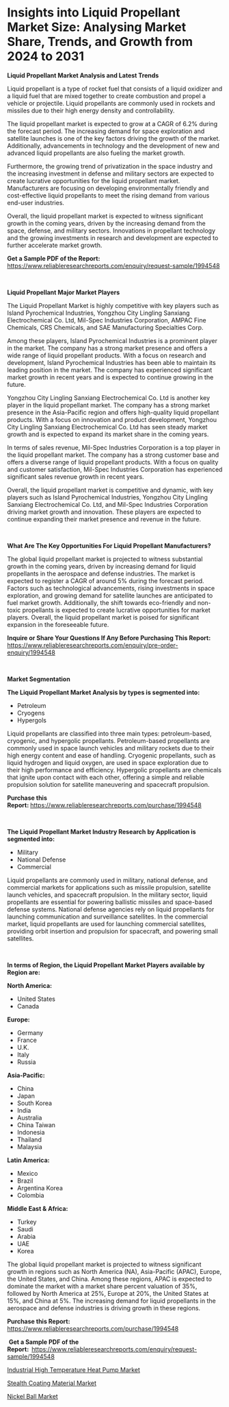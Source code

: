 <p><h1>Insights into Liquid Propellant Market Size: Analysing Market Share, Trends, and Growth from 2024 to 2031</h1></p><p><strong>Liquid Propellant Market Analysis and Latest Trends</strong></p>
<p><p>Liquid propellant is a type of rocket fuel that consists of a liquid oxidizer and a liquid fuel that are mixed together to create combustion and propel a vehicle or projectile. Liquid propellants are commonly used in rockets and missiles due to their high energy density and controllability.</p><p>The liquid propellant market is expected to grow at a CAGR of 6.2% during the forecast period. The increasing demand for space exploration and satellite launches is one of the key factors driving the growth of the market. Additionally, advancements in technology and the development of new and advanced liquid propellants are also fueling the market growth.</p><p>Furthermore, the growing trend of privatization in the space industry and the increasing investment in defense and military sectors are expected to create lucrative opportunities for the liquid propellant market. Manufacturers are focusing on developing environmentally friendly and cost-effective liquid propellants to meet the rising demand from various end-user industries.</p><p>Overall, the liquid propellant market is expected to witness significant growth in the coming years, driven by the increasing demand from the space, defense, and military sectors. Innovations in propellant technology and the growing investments in research and development are expected to further accelerate market growth.</p></p>
<p><strong>Get a Sample PDF of the Report:&nbsp;</strong> <a href="https://www.reliableresearchreports.com/enquiry/request-sample/1994548">https://www.reliableresearchreports.com/enquiry/request-sample/1994548</a></p>
<p>&nbsp;</p>
<p><strong>Liquid Propellant Major Market Players</strong></p>
<p><p>The Liquid Propellant Market is highly competitive with key players such as Island Pyrochemical Industries, Yongzhou City Lingling Sanxiang Electrochemical Co. Ltd, Mil-Spec Industries Corporation, AMPAC Fine Chemicals, CRS Chemicals, and SAE Manufacturing Specialties Corp.</p><p>Among these players, Island Pyrochemical Industries is a prominent player in the market. The company has a strong market presence and offers a wide range of liquid propellant products. With a focus on research and development, Island Pyrochemical Industries has been able to maintain its leading position in the market. The company has experienced significant market growth in recent years and is expected to continue growing in the future.</p><p>Yongzhou City Lingling Sanxiang Electrochemical Co. Ltd is another key player in the liquid propellant market. The company has a strong market presence in the Asia-Pacific region and offers high-quality liquid propellant products. With a focus on innovation and product development, Yongzhou City Lingling Sanxiang Electrochemical Co. Ltd has seen steady market growth and is expected to expand its market share in the coming years.</p><p>In terms of sales revenue, Mil-Spec Industries Corporation is a top player in the liquid propellant market. The company has a strong customer base and offers a diverse range of liquid propellant products. With a focus on quality and customer satisfaction, Mil-Spec Industries Corporation has experienced significant sales revenue growth in recent years.</p><p>Overall, the liquid propellant market is competitive and dynamic, with key players such as Island Pyrochemical Industries, Yongzhou City Lingling Sanxiang Electrochemical Co. Ltd, and Mil-Spec Industries Corporation driving market growth and innovation. These players are expected to continue expanding their market presence and revenue in the future.</p></p>
<p>&nbsp;</p>
<p><strong>What Are The Key Opportunities For Liquid Propellant Manufacturers?</strong></p>
<p><p>The global liquid propellant market is projected to witness substantial growth in the coming years, driven by increasing demand for liquid propellants in the aerospace and defense industries. The market is expected to register a CAGR of around 5% during the forecast period. Factors such as technological advancements, rising investments in space exploration, and growing demand for satellite launches are anticipated to fuel market growth. Additionally, the shift towards eco-friendly and non-toxic propellants is expected to create lucrative opportunities for market players. Overall, the liquid propellant market is poised for significant expansion in the foreseeable future.</p></p>
<p><strong>Inquire or Share Your Questions If Any Before Purchasing This Report:</strong> <a href="https://www.reliableresearchreports.com/enquiry/pre-order-enquiry/1994548">https://www.reliableresearchreports.com/enquiry/pre-order-enquiry/1994548</a></p>
<p>&nbsp;</p>
<p><strong>Market Segmentation</strong></p>
<p><strong>The Liquid Propellant Market Analysis by types is segmented into:</strong></p>
<p><ul><li>Petroleum</li><li>Cryogens</li><li>Hypergols</li></ul></p>
<p><p>Liquid propellants are classified into three main types: petroleum-based, cryogenic, and hypergolic propellants. Petroleum-based propellants are commonly used in space launch vehicles and military rockets due to their high energy content and ease of handling. Cryogenic propellants, such as liquid hydrogen and liquid oxygen, are used in space exploration due to their high performance and efficiency. Hypergolic propellants are chemicals that ignite upon contact with each other, offering a simple and reliable propulsion solution for satellite maneuvering and spacecraft propulsion.</p></p>
<p><strong>Purchase this Report:&nbsp;</strong><a href="https://www.reliableresearchreports.com/purchase/1994548">https://www.reliableresearchreports.com/purchase/1994548</a></p>
<p>&nbsp;</p>
<p><strong>The Liquid Propellant Market Industry Research by Application is segmented into:</strong></p>
<p><ul><li>Military</li><li>National Defense</li><li>Commercial</li></ul></p>
<p><p>Liquid propellants are commonly used in military, national defense, and commercial markets for applications such as missile propulsion, satellite launch vehicles, and spacecraft propulsion. In the military sector, liquid propellants are essential for powering ballistic missiles and space-based defense systems. National defense agencies rely on liquid propellants for launching communication and surveillance satellites. In the commercial market, liquid propellants are used for launching commercial satellites, providing orbit insertion and propulsion for spacecraft, and powering small satellites.</p></p>
<p>&nbsp;</p>
<p><strong>In terms of Region, the Liquid Propellant Market Players available by Region are:</strong></p>
<p>
    <p> <strong> North America: </strong>
        <ul>
            <li>United States</li>
            <li>Canada</li>
        </ul>
        </p> 
    <p> <strong> Europe: </strong>
        <ul>
            <li>Germany</li>
            <li>France</li>
            <li>U.K.</li>
            <li>Italy</li>
            <li>Russia</li>
        </ul>
        </p> 
    <p> <strong> Asia-Pacific: </strong>
        <ul>
            <li>China</li>
            <li>Japan</li>
            <li>South Korea</li>
            <li>India</li>
            <li>Australia</li>
            <li>China Taiwan</li>
            <li>Indonesia</li>
            <li>Thailand</li>
            <li>Malaysia</li>
        </ul>
        </p> 
    <p> <strong> Latin America: </strong>
        <ul>
            <li>Mexico</li>
            <li>Brazil</li>
            <li>Argentina Korea</li>
            <li>Colombia</li>
        </ul>
        </p> 
    <p> <strong> Middle East & Africa: </strong>
        <ul>
            <li>Turkey</li>
            <li>Saudi</li>
            <li>Arabia</li>
            <li>UAE</li>
            <li>Korea</li>
        </ul>
    </p>
    </p>
<p><p>The global liquid propellant market is projected to witness significant growth in regions such as North America (NA), Asia-Pacific (APAC), Europe, the United States, and China. Among these regions, APAC is expected to dominate the market with a market share percent valuation of 35%, followed by North America at 25%, Europe at 20%, the United States at 15%, and China at 5%. The increasing demand for liquid propellants in the aerospace and defense industries is driving growth in these regions.</p></p>
<p><strong>Purchase this Report: </strong><a href="https://www.reliableresearchreports.com/purchase/1994548">https://www.reliableresearchreports.com/purchase/1994548</a></p>
<p>&nbsp;<strong>Get a Sample PDF of the Report:&nbsp;&nbsp;</strong><a href="https://www.reliableresearchreports.com/enquiry/request-sample/1994548">https://www.reliableresearchreports.com/enquiry/request-sample/1994548</a></p>
<p><strong></strong></p>
<p><p><a href="https://frill-swim-3cd.notion.site/Industrial-High-Temperature-Heat-Pump-Market-Size-Share-Trends-Analysis-Report-By-Material-By-Ty-64d5105aa90f499bbc3b1642d584a2da">Industrial High Temperature Heat Pump Market</a></p><p><a href="https://github.com/singletonthaxterkelliehr2df/Market-Research-Report-List-1/blob/main/stealth-coating-material-market.md">Stealth Coating Material Market</a></p><p><a href="https://github.com/kufem1/Market-Research-Report-List-1/blob/main/nickel-ball-market.md">Nickel Ball Market</a></p></p>